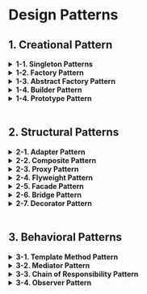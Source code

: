 # Design Patterns
<h2> <strong> 1. Creational Pattern </strong> </h2>

<details>
<summary> <strong> 1-1. Singleton Patterns </strong> </summary>

- 설명
	- Singleton pattern은 클래스의 인스턴스화를 제한하고 Java Virtual Machine(JVM)에 클래스의 인스턴스가 하나만 존재하도록 한다.
	- Singleton 클래스는 클래스의 인스턴스를 가져오기 위해 전역 엑세스 지점을 제공해야 한다.
	- Singleton pattern은 로깅, 드라이버 개체, 캐싱 및 스레드 풀에 사용된다.
	- Singleton pattern은 Abstract Factory, Builder, Prototype, Facade 등과 같은 다른 디자인 패턴에서도 사용된다.
- 구현
	- 다른 클래스에서 클래스의 인스턴스화를 제한하는 private constructor
	- 클래스의 유일한 인스턴스인 동일한 클래스의 전용 정적 변수
	- 클래스의 인스턴스를 반환하는 public static mehtod
- 종류
	1. [Eager Initialization Singleton](https://github.com/yuntaeLee/design-patterns/blob/master/creational_patterns/singleton/BillPughSingleton.java)
		- Eager initialization singleton 클래스의 인스턴스는 클래스 로딩 시 생성된다.
		- Eager initialization의 단점은 클라이언트 응용 프로그램이 메서드를 사용하지 않는 경우에도 메서드가 생성된다는 점이다.
		- 따라서, 클래스가 많은 리소스를 사용하지 않는 경우 사용할 수 있는 접근 방식이다.
		- 전역 엑세스 메서드의 예외 처리 옵션을 제공하지 않는다.
	2. [Static Block Singleton](https://github.com/yuntaeLee/design-patterns/blob/master/creational_patterns/singleton/StaticBlockSingleton.java)
		- Static block singleton은 클래스의 인스턴스가 예외 처리 옵션은 제공하는 정적 블록에 생성된다는 점을 제외하면 즉시 초기화와 유사하다.
		- Eager initialization와 Block intialization 모두 인스턴스가 사용되기 전에 인스턴스를 생성하므로 사용하기에 가장 좋은 방법은 아니다.
	3. [Lazy Initiallization Singleton](https://github.com/yuntaeLee/design-patterns/blob/master/creational_patterns/singleton/LazyInitializedSingleton.java)
		- Lazy initiallization singleton 패턴은 전역 액세스 메서드에서 인스턴스를 생성한다.
		- 하지만, 다중 스레드 시스템에서 스레드가 동시에 조건 내에 있으면 서로 다른 스레드가 다른 인스턴스를 얻는 문제가 발생할 수 있다.
	4. [Thread Safe Singleton](https://github.com/yuntaeLee/design-patterns/blob/master/creational_patterns/singleton/ThreadSafeSingleton.java)
		- 스레드로부터 안전한 싱글톤 클래스를 만들기 위해선 전역 엑세스 메서드를 sychronized를 사용하여 동기화 하는 것이다.
		- 하지만, synchronized를 사용하는 것은 비용이 많이 발생하고, 이로 인한 성능 저하 이슈도 발생할 수 있다.
		- 따라서, Double checked locking 방식을 사용하여 메서드단에 synchronized를 사용하지 않고, 메서드 내부에서 사용하는 방법이 효율적이다.
	5. [Bill Pugh Singleton](https://github.com/yuntaeLee/design-patterns/blob/master/creational_patterns/singleton/BillPughSingleton.java)
		- Java complier의 최적화로 인해 다중 스레드 환경에서 [Double checked locking](https://github.com/yuntaeLee/design-patterns/blob/master/creational_patterns/singleton/ThreadSafeSingleton.java) 방식을 사용하더라도 Singleton이 보장되지 않을 수 있다.
		[관련자료-University of Maryland](http://www.cs.umd.edu/~pugh/java/memoryModel/DoubleCheckedLocking.html, "University of Maryland - Double Checked Locking")
		- SingletonHelper class는 메모리에 로드되지 않고, 전역 엑세스 메서드를 호출해야 class가 로드되어 싱클톤 클래스를 생성한다.
		- 따라서, Bill pugh singleton 방식은 메모리 측면에서 효과적이며, 동기화가 필요하지 않기 때문에 보다 널리 사용된다.
	6. [Reflection Resistanted Singleton](https://github.com/yuntaeLee/design-patterns/blob/master/creational_patterns/singleton/ReflectionSolveSingleton.java)
		- 위의 모든 Singleton 패턴은 [Reflection](https://github.com/yuntaeLee/design-patterns/blob/master/creational_patterns/singleton/ReflectionSingletonTest.java)을 통해 파괴할 수 있다.
		- 이 패턴의 경우 [Reflection](https://github.com/yuntaeLee/design-patterns/blob/master/creational_patterns/singleton/ReflectionSingletonTest.java)에 의해서도 파괴되지 않으며, 
		[Double checked locking](https://github.com/yuntaeLee/design-patterns/blob/master/creational_patterns/singleton/ThreadSafeSingleton.java) 방식의 한계 또한 극복할 수 있다.
		- 먼저, Default Constructor에서 전역 엑세스 메서드를 통한 instance 생성이 아닌 다른 방식의 instance 생성에 대한 접근을 막는다.
		- 그리고, volatile 을 사용하여 CPU cache가 아닌 Main Memory에 instance를 저장하여 다중 스레드 환경에서도 Singleton을 유지할 수 있다.
			- volatile을 사용하지 않을 경우 각 스레드의 성능상의 이슈로 cache에 변수의 복사본을 가질 수 있다.
			- ex) 두개의 스레드 T1과 T2가 있고, 아직 instance 필드가 초기화 되지 않았으며, 두 스레드가 동시에 getInstance() 메서드를 엑세스 한다고 가정했을 때, T1이 먼저 instance를 할당 하고, T2는 null이 아니기에 스레드의 local cache에 instance 복사본이 존재하게 되면, T2는 이미 초기화되었다고 가정하고 해당 복사본은 instance로 반환한다.
			- 위와 같은 문제가 발생할 가능성이 존재하기 때문에 volatile를 사용한다.
	7. [Enum Singleton](https://github.com/yuntaeLee/design-patterns/blob/master/creational_patterns/singleton/EnumSingleton.java)
		- Enum singleton은 [Reflection](https://github.com/yuntaeLee/design-patterns/blob/master/creational_patterns/singleton/ReflectionSingletonTest.java)에도 안전하다.
</details>

<details>
<summary> <strong>1-2. Factory Pattern</strong> </summary>

- 설명: [Factory Pattern](https://github.com/yuntaeLee/design-patterns/tree/master/creational_patterns/factory)을 활용하면 객체를 생성할 때 클래스의 종류를 명시하지 않고도 객체를 생성할 수 있다.

- 장점:
	1. Flexibility: 객체 생성에서 유연성을 제공한다. 팩토리 클래스를 변경함으로써 코드의 동작을 변경할 수 있다.
	2. Encapsulation: 객체 생성을 캡슐화하여, 객체 생성의 복잡성을 클라이언트 코드에서 숨긴다.
	3. Code Reusability: 객체 생성을 다른 코드와 분리하여 코드 재사용성을 높인다.
	4. Reduced Coupling: 클라이언트 코드와 객체 생성 코드 간의 결합도를 낮춘다. 즉, 팩토리 클래스를 변경해도 클라이언트 코드에 영향을 미치지 않는다.

- 단점:
	1. Overhead: 추가적인 팩토리 클래스를 생성해야 하므로 오버헤드가 발생할 수 있다.
	2. Complexity: 복잡한 객체 생성 로직이나 다수의 argument를 가진 객체를 생성해야 하는 경우 코드에 복잡성을 높인다.
	3. Lack of Transparency: 객체 생성을 담당하는 팩토리 클래스로부터 생성되는 클래스를 식별하기 어렵다.
</details>

<details>
<summary> <strong>1-3. Abstract Factory Pattern</strong> </summary>

- 설명: [Abstract Factory Pattern](https://github.com/yuntaeLee/design-patterns/tree/master/creational_patterns/factory)은 입력에 따른 다른 하위 클래스를 if-else 또는 switch를 사용하는 [Factory Pattern](https://github.com/yuntaeLee/design-patterns/blob/master/creational_patterns/factory/ComputerFactory.java)과는 달리 각 하위 클래스에 대한 factory class를 갖는다. 또한 객체의 생성을 공통 interface로 제공하여 구체적인 타입과는 무관하게 객체를 생성할 수 있다.

- 장점:
	1. Abstraction: [Factory Pattern](https://github.com/yuntaeLee/design-patterns/tree/master/creational_patterns/factory)보다 높은 수준의 추상화를 제공하여 클라이언트가 구체적인 클래스를 알 필요 없이 객체를 생성할 수 있다.
	2. Encapsulation: 객체 생성을 캡슐화하여, 객체 생성의 복잡성을 클라이언트 코드에서 숨긴다.
	3. Flexibility: 객체 생성에서 유연성을 제공한다. 팩토리 클래스를 변경함으로써 코드의 동작을 변경할 수 있다.
	4. Separation of Concerns: 객체 생성의 관심사를 코드의 나머지 부분과 분리하여 모듈화 및 재사용성을 높인다.

- 단점:
	1. Overhead, Complexity: Factory Class 자체와 이들이 의존하는 추상 클래스 및 인터페이스와 같은 추가 클래스 생성이 필요하기 때문에 이로인한 오버헤드와 코드 복잡성이 높아진다.
	2. Limited Extensibility: 새로운 제품은 Abstract Factory가 생성할 수 있는 제품 집합에만 고정되어 있기 때문에, 만약 새로운 종류의 제품이 생기면 Abstract Factory의 구현을 변경해야 한다.

</details>

<details>
<summary> <strong>1-4. Builder Pattern</strong> </summary>

- [Builder Pattern](https://github.com/yuntaeLee/design-patterns/tree/master/creational_patterns/builder)은 객체에 많은 속성이 포함되어 있을 경우 객체 생성에 대한 복잡성이 증가하게 되는데 객체의 구성을 표현에서 분리하고, 동일한 구성 프로세스가 다른 표현을 만들 수 있도록하여 객체 생성의 복잡성 문제를 해결하였다.

- 구현:
	- 먼저 static inner class를 만든 다음 외부 class의 모든 인수를 Builder class에 동일하게 구성한다.
	- Builder class에는 필요한 모든 속성을 parameter로 포함하는 constructor를 만들어야 한다.
	- Builder class에는 선택적 parameter를 설정하는 메서드가 있어야 하며 선택적 속성을 설정한 후 동일한 Builder 객체를 리턴해야 한다.
	- 마지막 단계는 클라이언트 프로그램에 필요한 객체를 반환하는 build() 메서드를 구현한다. 이를 위해선 Builder class를 parameter로 사용하는 클래스의 private constructor가 존재해야 한다.

- 장점: 
	1. Flexibility: 기본 코드를 수정하지 않고도 구성이 다른 객체를 유연하게 생성할 수 있다.
	2. Encapsulation: 객체의 구성 프로세스를 캡슐화하여 수정 및 유지 관리를 쉽게할 수 있다.
	3. Readability: 구성 프로세스의 각 단계가 수행하는 작업을 명확하게 하여 코드의 가독성을 높인다.

- 단점:
	1. complexity: 추가 클래스 및 메서드들의 생성이 필요하므로 코드의 복잡성이 높아질 수 있다.
	2. memory usage: 구성 프로세스 중에 여러 객체를 생성하므로 더 많은 메모리 사용량이 필요할 수 있다.

</details>

<details>
<summary> <strong>1-4. Prototype Pattern</strong> </summary>

- [Prototype Pattern](https://github.com/yuntaeLee/design-patterns/tree/master/creational_patterns/prototype)은 새로운 객체를 생성하는 대신 기존 객체를 복제하여 만들 수 있도록 하는 Design pattern이다.

- Database에서 가져온 데이터를 여러 차례에 걸쳐 각기 다른 방식으로 수정해야하는 요구사항이 생겼다고 가정할 때, [Prototype Pattern](https://github.com/yuntaeLee/design-patterns/tree/master/creational_patterns/prototype)을 사용할 경우 수 차례 Database에서 데이터를 조회할 필요없이 한번의 조회 후 객체를 clone하여 Database의 접근을 최소화할 수 있다는 장점이 있다.

</details>

<br/>

<h2> <strong> 2. Structural Patterns </strong> </h2>

<details>
<summary> <strong>2-1. Adapter Pattern</strong> </summary>


</details>

<details>
<summary> <strong>2-2. Composite Pattern</strong> </summary>


</details>

<details>
<summary> <strong>2-3. Proxy Pattern</strong> </summary>


</details>

<details>
<summary> <strong>2-4. Flyweight Pattern</strong> </summary>


</details>


<details>
<summary> <strong>2-5. Facade Pattern</strong> </summary>


</details>


<details>
<summary> <strong>2-6. Bridge Pattern</strong> </summary>


</details>

<details>
<summary> <strong>2-7. Decorator Pattern</strong> </summary>


</details>

<br/>

<h2> <strong> 3. Behavioral Patterns </strong> </h2>

<details>
<summary> <strong>3-1. Template Method Pattern</strong> </summary>


</details>

<details>
<summary> <strong>3-2. Mediator Pattern</strong> </summary>


</details>

<details>
<summary> <strong>3-3. Chain of Responsibility Pattern</strong> </summary>


</details>


<details>
<summary> <strong>3-4. Observer Pattern</strong> </summary>


</details>
